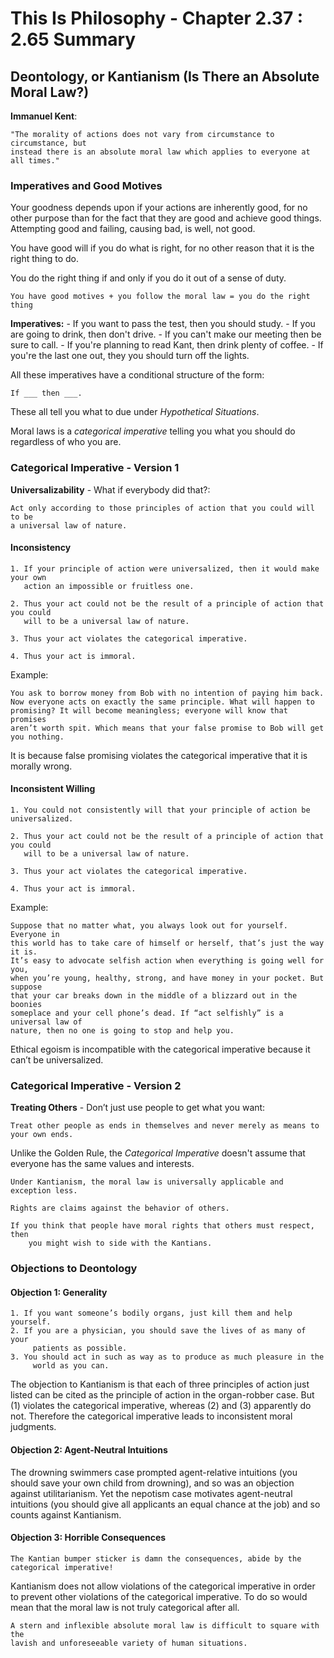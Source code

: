 # This Is Philosophy - Chapter 2.37 : 2.65 Summary

## Deontology, or Kantianism (Is There an Absolute Moral Law?)

**Immanuel Kent**:

	"The morality of actions does not vary from circumstance to circumstance, but
	instead there is an absolute moral law which applies to everyone at all times."

### Imperatives and Good Motives

Your goodness depends upon if your actions are inherently good, for no other purpose than for the fact that they are good and achieve good things. Attempting good and failing, causing bad, is well, not good.

You have good will if you do what is right, for no other reason that it is the right thing to do.

You do the right thing if and only if you do it out of a sense of duty.

`You have good motives + you follow the moral law = you do the right thing`

**Imperatives:**
	- If you want to pass the test, then you should study.
	- If you are going to drink, then don't drive.
	- If you can't make our meeting then be sure to call.
	- If you're planning to read Kant, then drink plenty of coffee.
	- If you're the last one out, they you should turn off the lights.

All these imperatives have a conditional structure of the form:

`If ___ then ___.`

These all tell you what to due under *Hypothetical Situations*.

Moral laws is a *categorical imperative* telling you what you should do regardless of who you are.

### Categorical Imperative - Version 1

**Universalizability** - What if everybody did that?:

	Act only according to those principles of action that you could will to be
	a universal law of nature.

#### Inconsistency

	1. If your principle of action were universalized, then it would make your own
	   action an impossible or fruitless one.

	2. Thus your act could not be the result of a principle of action that you could
	   will to be a universal law of nature.

	3. Thus your act violates the categorical imperative.

	4. Thus your act is immoral.

Example:

    You ask to borrow money from Bob with no intention of paying him back.
	Now everyone acts on exactly the same principle. What will happen to
	promising? It will become meaningless; everyone will know that promises
	aren’t worth spit. Which means that your false promise to Bob will get
	you nothing.

It is because false promising violates the categorical imperative that it is morally wrong.

#### Inconsistent Willing

	1. You could not consistently will that your principle of action be universalized.

	2. Thus your act could not be the result of a principle of action that you could
	   will to be a universal law of nature.

	3. Thus your act violates the categorical imperative.

	4. Thus your act is immoral.

Example:

    Suppose that no matter what, you always look out for yourself. Everyone in
	this world has to take care of himself or herself, that’s just the way it is.
	It’s easy to advocate selfish action when everything is going well for you,
	when you’re young, healthy, strong, and have money in your pocket. But suppose
	that your car breaks down in the middle of a blizzard out in the boonies
	someplace and your cell phone’s dead. If “act selfishly” is a universal law of
	nature, then no one is going to stop and help you.

Ethical egoism is incompatible with the categorical imperative because it can’t be universalized.

### Categorical Imperative - Version 2

**Treating Others** - Don’t just use people to get what you want:

    Treat other people as ends in themselves and never merely as means to your own ends.

Unlike the Golden Rule, the *Categorical Imperative* doesn't assume that everyone has the same values and interests.

	Under Kantianism, the moral law is universally applicable and exception less.

    Rights are claims against the behavior of others.

    If you think that people have moral rights that others must respect, then
		you might wish to side with the Kantians.

### Objections to Deontology

#### Objection 1: Generality

	1. If you want someone’s bodily organs, just kill them and help yourself.
	2. If you are a physician, you should save the lives of as many of your
		 patients as possible.
	3. You should act in such as way as to produce as much pleasure in the
		 world as you can.

The objection to Kantianism is that each of three principles of action just listed can be cited as the principle of action in the organ-robber case. But (1) violates the categorical imperative, whereas (2) and (3) apparently do not. Therefore the categorical imperative leads to inconsistent moral judgments.

#### Objection 2: Agent-Neutral Intuitions

The drowning swimmers case prompted agent-relative intuitions (you should save your own child from drowning), and so was an objection against utilitarianism. Yet the nepotism case motivates agent-neutral intuitions (you should give all applicants an equal chance at the job) and so counts against Kantianism.

#### Objection 3: Horrible Consequences

	The Kantian bumper sticker is damn the consequences, abide by the
	categorical imperative!

Kantianism does not allow violations of the categorical imperative in order to prevent other violations of the categorical imperative. To do so would mean that the moral law is not truly categorical after all.

	A stern and inflexible absolute moral law is difficult to square with the
	lavish and unforeseeable variety of human situations.
